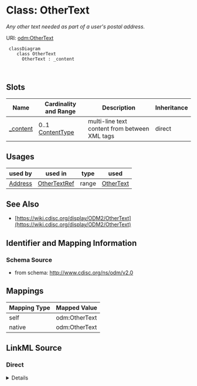 # Class: OtherText


_Any other text needed as part of a user's postal address._





URI: [odm:OtherText](http://www.cdisc.org/ns/odm/v2.0/OtherText)



```mermaid
 classDiagram
    class OtherText
      OtherText : _content
        
      
```




<!-- no inheritance hierarchy -->


## Slots

| Name | Cardinality and Range | Description | Inheritance |
| ---  | --- | --- | --- |
| [_content](_content.md) | 0..1 <br/> [ContentType](ContentType.md) | multi-line text content from between XML tags | direct |





## Usages

| used by | used in | type | used |
| ---  | --- | --- | --- |
| [Address](Address.md) | [OtherTextRef](OtherTextRef.md) | range | [OtherText](OtherText.md) |






## See Also

* [https://wiki.cdisc.org/display/ODM2/OtherText](https://wiki.cdisc.org/display/ODM2/OtherText)

## Identifier and Mapping Information







### Schema Source


* from schema: http://www.cdisc.org/ns/odm/v2.0





## Mappings

| Mapping Type | Mapped Value |
| ---  | ---  |
| self | odm:OtherText |
| native | odm:OtherText |





## LinkML Source

<!-- TODO: investigate https://stackoverflow.com/questions/37606292/how-to-create-tabbed-code-blocks-in-mkdocs-or-sphinx -->

### Direct

<details>
```yaml
name: OtherText
description: Any other text needed as part of a user's postal address.
from_schema: http://www.cdisc.org/ns/odm/v2.0
see_also:
- https://wiki.cdisc.org/display/ODM2/OtherText
slots:
- _content
slot_usage:
  range:
    name: range
    id_prefixes:
    - text
class_uri: odm:OtherText

```
</details>

### Induced

<details>
```yaml
name: OtherText
description: Any other text needed as part of a user's postal address.
from_schema: http://www.cdisc.org/ns/odm/v2.0
see_also:
- https://wiki.cdisc.org/display/ODM2/OtherText
slot_usage:
  range:
    name: range
    id_prefixes:
    - text
attributes:
  name: _content
  description: multi-line text content from between XML tags
  from_schema: http://www.cdisc.org/ns/odm/v2.0
  rank: 1000
  alias: _content
  owner: OtherText
  domain_of:
  - TranslatedText
  - CheckValue
  - Code
  - WorkflowEnd
  - UserName
  - Prefix
  - Suffix
  - FullName
  - GivenName
  - FamilyName
  - StreetName
  - HouseNumber
  - City
  - StateProv
  - Country
  - PostalCode
  - OtherText
  - Meaning
  - LegalReason
  - DateTimeStamp
  - ReasonForChange
  - SourceID
  - FlagValue
  - FlagType
  - Value
  range: _contentType
  inlined: true
class_uri: odm:OtherText

```
</details>